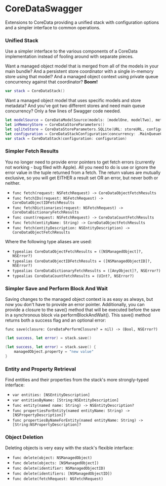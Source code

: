 CoreDataSwagger
===============

Extensions to CoreData providing a unified stack with configuration options and a simpler interface to common operations.

### Unified Stack

Use a simpler interface to the various components of a CoreData implementation instead of fooling around with separate pieces.

Want a managed object model that is merged from all of the models in your main bundle?  And a persistent store coordinator with a single in-memory store using that model?  And a managed object context using private queue concurrency against that coordinator?  **Boom!**
```swift
var stack = CoreDataStack()
```

Want a managed object model that uses specific models and store metadata?  And you've got two different stores and need main queue concurrency?  Only a few lines of Swagger code needed.
```swift
let modelSource = CoreDataModelSource(models: [modelOne, modelTwo], metadata: metadata)
let inMemoryStore = CoreDataStoreParameters()
let sqliteStore = CoreDataStoreParameters.SQLite(URL: storeURL, configuration: "Custom", options: nil)
let configuration = CoreDataStackConfiguration(concurrency: .MainQueueConcurrencyType, modelSource: modelSource, storeParameters: [inMemoryStore, sqliteStore])
var stack = CoreDataStack(configuration: configuration)
```


### Simpler Fetch Results

You no longer need to provide error pointers to get fetch errors (currently not working - bug filed with Apple).  All you need to do is use or ignore the error value in the tuple returned from a fetch.  The return values are mutually exclusive, so you will get EITHER a result set OR an error, but never both or neither.

- `func fetch(request: NSFetchRequest) -> CoreDataObjectFetchResults`
- `func fetchIDs(request: NSFetchRequest) -> CoreDataObjectIDFetchResults`
- `func fetchDictionaries(request: NSFetchRequest) -> CoreDataDictionaryFetchResults`
- `func count(request: NSFetchRequest) -> CoreDataCountFetchResults`
- `func fetch(entityName: String) -> CoreDataObjectFetchResults`
- `func fetch(entityDescription: NSEntityDescription) -> CoreDataObjectFetchResults`

Where the following type aliases are used:

- `typealias CoreDataObjectFetchResults = ([NSManagedObject]?, NSError?)`
- `typealias CoreDataObjectIDFetchResults = ([NSManagedObjectID]?, NSError?)`
- `typealias CoreDataDictionaryFetchResults = ([AnyObject]?, NSError?)`
- `typealias CoreDataCountFetchResults = (UInt?, NSError?)`


### Simpler Save and Perform Block And Wait

Saving changes to the managed object context is as easy as always, but now you don't have to provide an error pointer.  Additionally, you can provide a closure to the save() method that will be executed before the save in a synchronous block via performBlockAndWait().  This save() method returns both a success flag and an optional error:

`func save(closure: CoreDataPerformClosure? = nil) -> (Bool, NSError?)`

```swift
(let success, let error) = stack.save()
```

```swift
(let success, let error) = stack.save() {
    managedObject.property = "new value"
}
```


### Entity and Property Retrieval

Find entities and their properties from the stack's more strongly-typed interface:
- `var entities: [NSEntityDescription]`
- `var entitiesByName: [String:NSEntityDescription]`
- `func entity(named name: String) -> NSEntityDescription?`
- `func propertiesForEntity(named entityName: String) -> [NSPropertyDescription]?`
- `func propertiesByNameForEntity(named entityName: String) -> [String:NSPropertyDescription]?`


### Object Deletion

Deleting objects is very easy with the stack's flexible interface:
- `func delete(object: NSManagedObject)`
- `func delete(objects: [NSManagedObject])`
- `func delete(identifier: NSManagedObjectID)`
- `func delete(identifiers: [NSManagedObjectID])`
- `func delete(fetchRequest: NSFetchRequest)`
